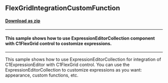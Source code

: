 ## FlexGridIntegrationCustomFunction
#### [Download as zip](https://grapecity.github.io/DownGit/#/home?url=https://github.com/GrapeCity/ComponentOne-WinForms-Samples/tree/master/NetFramework\ExpressionEditor\VB\FlexGridIntegrationCustomFunction)
____
#### This sample shows how to use ExpressionEditorCollection component with C1FlexGrid control to costomize expressions.
____
This sample shows how to use ExpressionEditorCollection for integration of C1ExpressionEditor with C1FlexGrid control.
You can use the ExpressionEditorCollection to customize expressions as you want: appearance, custom functions, etc.
